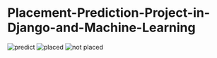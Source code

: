 # Placement-Prediction-Project-in-Django-and-Machine-Learning
![predict](https://github.com/NatarajAdithya/Placement-Prediction-Project-in-Django-and-Machine-Learning/assets/81796579/05deba1d-7594-4c39-bfa2-5250706c5072)
![placed](https://github.com/NatarajAdithya/Placement-Prediction-Project-in-Django-and-Machine-Learning/assets/81796579/7ae9a769-37e9-4d4b-8002-a942339696e4)
![not placed](https://github.com/NatarajAdithya/Placement-Prediction-Project-in-Django-and-Machine-Learning/assets/81796579/e9a02664-2e5e-45c9-8d72-d58e6b74bb88)
